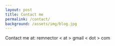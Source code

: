 ```yaml
---
layout: post
title: Contact me
permalink: /contact/
background: /assets/img/blog.jpg
---
```


Contact me at: remnector < at > gmail < dot > com